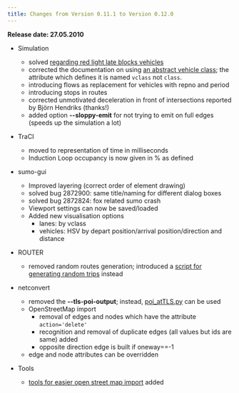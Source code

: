 ```yaml
---
title: Changes from Version 0.11.1 to Version 0.12.0
---
```


**Release date: 27.05.2010**

- Simulation
  - solved [regarding red light late blocks vehicles](http://sourceforge.net/apps/trac/sumo/ticket/173)
  - corrected the documentation on using [an abstract vehicle class](../Definition_of_Vehicles,_Vehicle_Types,_and_Routes.md#abstract_vehicle_class);
    the attribute which defines it is named `vclass` not `class`.
  - introducing flows as replacement for vehicles with repno and
    period
  - introducing stops in routes
  - corrected unmotivated deceleration in front of intersections
    reported by Björn Hendriks (thanks\!)
  - added option **--sloppy-emit** for not trying to emit on full edges (speeds up
    the simulation a lot)

- TraCI
  - moved to representation of time in milliseconds
  - Induction Loop occupancy is now given in % as defined

- sumo-gui
  - Improved layering (correct order of element drawing)
  - solved bug 2872900: same title/naming for different dialog boxes
  - solved bug 2872824: fox related sumo crash
  - Viewport settings can now be saved/loaded
  - Added new visualisation options
    - lanes: by vclass
    - vehicles: HSV by depart position/arrival position/direction
      and distance

- ROUTER
  - removed random routes generation; introduced a [script for generating random trips](../Tools/Trip.md#randomtripspy)
    instead

- netconvert
  - removed the **--tls-poi-output**; instead, [poi_atTLS.py](../Tools/Shapes.md) can be used
  - OpenStreetMap import
    - removal of edges and nodes which have the attribute `action='delete'`
    - recognition and removal of duplicate edges (all values but
      ids are same) added
    - opposite direction edge is built if oneway==-1
  - edge and node attributes can be overridden

- Tools
  - [tools for easier open street map import](../Networks/Import/OpenStreetMap.md) added